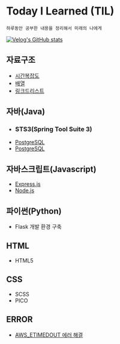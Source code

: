 # Today I Learned (TIL)
    하루동안 공부한 내용을 정리해서 미래의 나에게 
[![Velog's GitHub stats](https://velog-readme-stats.vercel.app/api/badge?name=kisyam)](https://velog.io/@kisyam) 




## 자료구조
+ [시간복잡도](./Algorithm/time%20complexity.md)
+ [배열](./Algorithm/Array.md)
+ [링크드리스트](./Algorithm/LinkedList.md)
## 자바(Java)
+ ### STS3(Spring Tool Suite 3)
 + [PostgreSQL](./java/java19jdbc_postgresql/src/test/com/board/BoardMain.java) 
 + [PostgreSQL](./java/java19jdbc_postgresql/src/test/com/board/BoardMenu.java)
## 자바스크립트(Javascript)
+ [Express.js](./javascript/express.md)
+ [Node.js](./javascript/nodejs.md)
## 파이썬(Python)
+ Flask 개발 환경 구축
## HTML
+ HTML5
## CSS
+ SCSS
+ PICO
## ERROR
+ [AWS_ETIMEDOUT 에러 해결](./error/AWS_ETIMEDOUT_Error.md)
